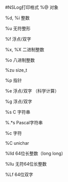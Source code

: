 #NSLog打印格式
%@                   对象

%d, %i               整数

%u                    无符整形

%f                     浮点/双字

%x, %X              二进制整数

%o                    八进制整数

%zu size_t

%p                    指针

%e                    浮点/双字 （科学计算）

%g                    浮点/双字

%s C                字符串

%.*s                  Pascal字符串

%c                    字符

%C                    unichar

%lld                   64位长整数（long long）

%llu                   无符64位长整数

%Lf                    64位双字
